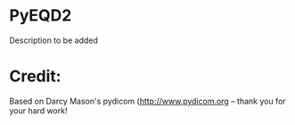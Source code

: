 # PyEQD2
Description to be added

# Credit:
Based on Darcy Mason's pydicom (http://www.pydicom.org – thank you for your hard work!
